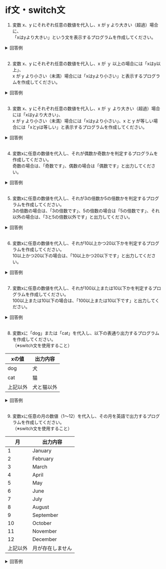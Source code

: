 # if文・switch文

1. 変数 x、y にそれぞれ任意の数値を代入し、x が y より大きい（超過）場合に、  
「xはyより大きい」という文を表示するプログラムを作成してください。

<details><summary>回答例</summary><div>
		
```
$x = 10;
$y = 2;
	
if ($x > $y) {
    echo $x . 'は' . $y . 'より大きい';
}
```
		
</div></details>
	

<br>
	
2.  変数 x、y にそれぞれ任意の数値を代入し、x が ｙ 以上の場合には「xはy以上」、  
x が y より小さい（未満）場合には「xはyより小さい」と表示するプログラムを作成してください。

<details><summary>回答例</summary><div>
		
```
$x = 10;
$y = 20;
	
if ($x >= $y) {
    echo $x . 'は' . $y . '以上';
} else {
    echo $x . 'は' . $y . 'より小さい';
}
```
		
</div></details>
	

<br>
	
3.  変数 x、y にそれぞれ任意の数値を代入し、x が ｙ より大きい（超過）場合には「xはyより大きい」、  
x が y より小さい（未満）場合には「xはyより小さい」、x と y が等しい場合には「xとyは等しい」と表示するプログラムを作成してください。

<details><summary>回答例</summary><div>
		
```
$x = 10;
$y = 10;
if ($x > $y) {
    echo $x . 'は' . $y . 'より大きい';
} elseif ($x === $y) {
    echo $x . 'と' . $y . 'は等しい';
} else {
    echo $x . 'は' . $y . 'より小さい';
}
```
		
</div></details>
	

<br>
	
4. 変数xに任意の数値を代入し、それが偶数か奇数かを判定するプログラムを作成してください。   
奇数の場合は、「奇数です」、偶数の場合は「偶数です」と出力してください。

<details><summary>回答例</summary><div>
		
```
$x = 10;

if ($x % 2 === 0) {
    echo '偶数です';
} else {
    echo '奇数です';
}
```
		
</div></details>
	

<br>
	
5. 変数xに任意の数値を代入し、それが3の倍数か5の倍数かを判定するプログラムを作成してください。   
3の倍数の場合は、「3の倍数です」、5の倍数の場合は「5の倍数です」、それ以外の場合は、「3と5の倍数以外です」と出力してください。

<details><summary>回答例</summary><div>
		
```
$x = 4;
		
if ($x % 3 == 0) {
    echo '3の倍数です';
} else if ($x % 5 == 0) {
    echo '5の倍数です';
} else {
    echo '3と5の倍数以外です';
}
```
		
</div></details>
	

<br>
	
6. 変数xに任意の数値を代入し、それが10以上かつ20以下かを判定するプログラムを作成してください。   
10以上かつ20以下の場合は、「10以上かつ20以下です」と出力してください。

<details><summary>回答例</summary><div>
		
```
$x = 14;
	
if (10 <= $x && $x <= 20) {
    echo '10以上かつ20以下です';
}
```
		
</div></details>
	

<br>
	
7. 変数xに任意の数値を代入し、それが100以上または10以下かを判定するプログラムを作成してください。   
100以上または10以下の場合は、「100以上または10以下です」と出力してください。

<details><summary>回答例</summary><div>
		
```
$x = 111;
	
if (100 <= $x || $x <= 10) {
    echo '100以上または10以下です';
}
```
		
</div></details>
	

<br>
	
8. 変数xに「dog」または「cat」を代入し、以下の表通り出力するプログラムを作成してください。   
（※switch文を使用すること）

 | xの値    | 出力内容 |
 | -------- | -------- |
 | dog       | 犬     |
 | cat       | 猫   |
 | 上記以外 | 犬と猫以外      |

<details><summary>回答例</summary><div>
		
```
$x = "dog";
	
switch ($x) {
    case "dog":
        echo '犬';
        break;
    case "cat":
        echo '猫';
        break;
    default:
        echo '犬と猫以外';
        break;
}
```
		
</div></details>
	

<br>
	
9. 変数xに任意の月の数値（1〜12）を代入し、その月を英語で出力するプログラムを作成してください。   
（※switch文を使用すること）

 | 月       | 出力内容         |
 | -------- | ---------------- |
 | 1        | January          |
 | 2        | February         |
 | 3        | March            |
 | 4        | April            |
 | 5        | May              |
 | 6        | June             |
 | 7        | July             |
 | 8        | August           |
 | 9        | September        |
 | 10       | October          |
 | 11       | November         |
 | 12       | December         |
 | 上記以外 | 月が存在しません |

<details><summary>回答例</summary><div>
		
```
$x = 4;
	
switch ($x) {
    case 1:
        echo 'January';
	break;
    case 2:
        echo 'February';
        break;
    case 3:
        echo 'March';
        break;
    case 4:
        echo 'April';
        break;
    case 5:
        echo 'May';
        break;
    case 6:
        echo 'June';
        break;
    case 7:
        echo 'July';
        break;
    case 8:
        echo 'August';
        break;
    case 9:
        echo 'September';
        break;
    case 10:
        echo 'October';
        break;
    case 11:
        echo 'November';
        break;
    case 12:
        echo 'December';
        break;
    default:
        echo '月が存在しません';
        break;
}
```
		
</div></details>
	

<br>
